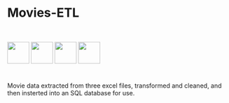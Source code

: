 # Movies-ETL
<br>

<img src="https://user-images.githubusercontent.com/101137700/182035656-11a92da5-e988-4ed1-9608-45682f48f4fa.png" width="50"> <img src="https://user-images.githubusercontent.com/101137700/181667608-df9f2829-8c87-43fb-a147-774f942b734e.png" width="50">  <img src="https://user-images.githubusercontent.com/101137700/181668163-8e2e28e1-b464-465b-a1a3-29bb096f56ff.png" width="50"> <img src="https://user-images.githubusercontent.com/101137700/182035994-97b8aeeb-7cf4-4dd5-9ca7-0c6257f5ed58.png" width="50">
#

Movie data extracted from three excel files, transformed and cleaned, and then insterted into an SQL database for use.

